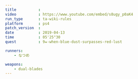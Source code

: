```yaml
---
title          :
video          : https://www.youtube.com/embed/s8ugy_p0aK4
run_type       : ta-wiki-rules
platform       : ps4
patch_version  : 
date           : 2019-04-13
time           : 05'25"30
quest          : 9★-when-blue-dust-surpasses-red-lust

runners:
    - なつめ

weapons:
    - dual-blades
---
```

